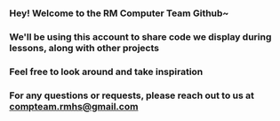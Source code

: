 ### Hey! Welcome to the RM Computer Team Github~ 
### We'll be using this account to share code we display during lessons, along with other projects
### Feel free to look around and take inspiration
### For any questions or requests, please reach out to us at compteam.rmhs@gmail.com
